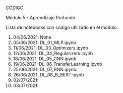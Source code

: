 CÓDIGO

Módulo 5 - Aprendizaje Profundo

Lista de notebooks con código utilizado en el módulo.


 1) 04/06/2021: None
 2) 05/06/2021: DL_01_MLP.ipynb
 3) 11/06/2021: DL_03_Optimizers.ipynb
 4) 12/06/2021: DL_04_Regularizers.ipynb
 5) 18/06/2021: DL_05_CNN.ipynb
 6) 19/06/2021: DL_06_TransferLearning.ipynb
 7) 25/06/2021: DL_07_RNN.ipynb
 8) 26/06/2021: DL_08_B_BERT.ipynb
 9) 02/07/2021: 
10) 03/07/2021: 
